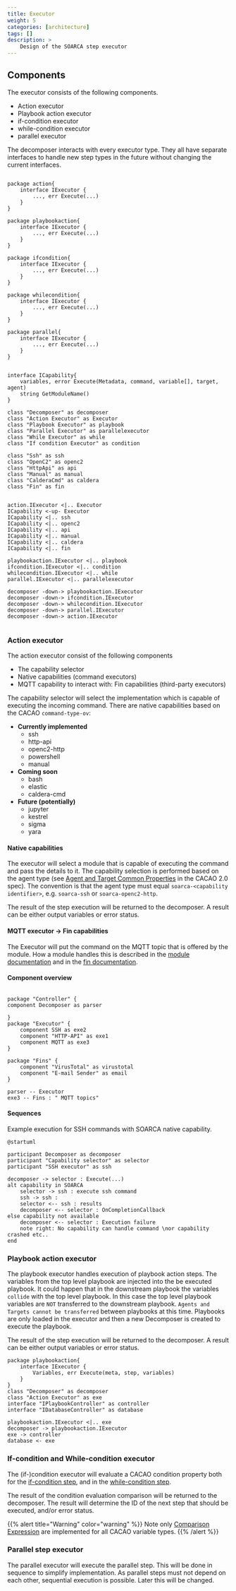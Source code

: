 ```yaml
---
title: Executor
weight: 5
categories: [architecture]
tags: []
description: >
    Design of the SOARCA step executor
---
```


## Components
The executor consists of the following components. 

- Action executor
- Playbook action executor
- if-condition executor
- while-condition executor
- parallel executor

The decomposer interacts with every executor type. They all have separate interfaces to handle new step types in the future without changing the current interfaces.

```plantuml

package action{
    interface IExecutor {
        ..., err Execute(...)
    }
}

package playbookaction{
    interface IExecutor {
        ..., err Execute(...)
    }
}

package ifcondition{
    interface IExecutor {
        ..., err Execute(...)
    }
}

package whilecondition{
    interface IExecutor {
        ..., err Execute(...)
    }
}

package parallel{
    interface IExecutor {
        ..., err Execute(...)
    }
}


interface ICapability{
    variables, error Execute(Metadata, command, variable[], target, agent)
    string GetModuleName()
}

class "Decomposer" as decomposer
class "Action Executor" as Executor 
class "Playbook Executor" as playbook
class "Parallel Executor" as parallelexecutor
class "While Executor" as while
class "If condition Executor" as condition

class "Ssh" as ssh
class "OpenC2" as openc2
class "HttpApi" as api
class "Manual" as manual
class "CalderaCmd" as caldera
class "Fin" as fin


action.IExecutor <|.. Executor
ICapability <-up- Executor
ICapability <|.. ssh
ICapability <|.. openc2
ICapability <|.. api
ICapability <|.. manual
ICapability <|.. caldera 
ICapability <|.. fin

playbookaction.IExecutor <|.. playbook
ifcondition.IExecutor <|.. condition
whilecondition.IExecutor <|.. while
parallel.IExecutor <|.. parallelexecutor

decomposer -down-> playbookaction.IExecutor
decomposer -down-> ifcondition.IExecutor
decomposer -down-> whilecondition.IExecutor
decomposer -down-> parallel.IExecutor
decomposer -down-> action.IExecutor


```

### Action executor

The action executor consist of the following components

- The capability selector
- Native capabilities (command executors)
- MQTT capability to interact with: Fin capabilities (third-party executors)

The capability selector will select the implementation which is capable of executing the incoming command. There are native capabilities based on the CACAO `command-type-ov`:

* **Currently implemented**
    * ssh
    * http-api
    * openc2-http
    * powershell
    * manual
* **Coming soon**
    * bash
    * elastic
    * caldera-cmd
* **Future (potentially)**
    * jupyter
    * kestrel
    * sigma
    * yara

#### Native capabilities
The executor will select a module that is capable of executing the command and pass the details to it. The capability selection is performed based on the agent type (see [Agent and Target Common Properties](https://docs.oasis-open.org/cacao/security-playbooks/v2.0/cs01/security-playbooks-v2.0-cs01.html#_Toc152256509) in the CACAO 2.0 spec). The convention is that the agent type must equal `soarca-<capability identifier>`, e.g. `soarca-ssh` or `soarca-openc2-http`.

The result of the step execution will be returned to the decomposer. A result can be either output variables or error status.



#### MQTT executor -> Fin capabilities
The Executor will put the command on the MQTT topic that is offered by the module. How a module handles this is described in the [module documentation](/docs/core-components/modules) and in the [fin documentation](/docs/soarca-extensions/).

#### Component overview

```plantuml

package "Controller" {
component Decomposer as parser

}
package "Executor" {
    component SSH as exe2
    component "HTTP-API" as exe1
    component MQTT as exe3
}

package "Fins" {
    component "VirusTotal" as virustotal
    component "E-mail Sender" as email
}

parser -- Executor
exe3 -- Fins : " MQTT topics"
```

#### Sequences 

Example execution for SSH commands with SOARCA native capability. 


```plantuml
@startuml

participant Decomposer as decomposer
participant "Capability selector" as selector
participant "SSH executor" as ssh

decomposer -> selector : Execute(...)
alt capability in SOARCA
    selector -> ssh : execute ssh command
    ssh -> ssh : 
    selector <-- ssh : results
    decomposer <-- selector : OnCompletionCallback
else capability not available 
    decomposer <-- selector : Execution failure
    note right: No capability can handle command \nor capability crashed etc..
end
```

### Playbook action executor
The playbook executor handles execution of playbook action steps. The variables from the top level playbook are injected into the be executed playbook. 
It could happen that in the downstream playbook the variables `collide` with the top level playbook. In this case the top level playbook variables are `NOT` transferred to the downstream playbook. `Agents and Targets cannot be transferred` between playbooks at this time. Playbooks are only loaded in the executor and then a new Decomposer is created to execute the playbook. 

The result of the step execution will be returned to the decomposer. A result can be either output variables or error status.

```plantuml
package playbookaction{
    interface IExecutor {
        Variables, err Execute(meta, step, variables)
    }
}
class "Decomposer" as decomposer
class "Action Executor" as exe 
interface "IPlaybookController" as controller
interface "IDatabaseController" as database
  
playbookaction.IExecutor <|.. exe
decomposer -> playbookaction.IExecutor
exe -> controller
database <- exe

```

### If-condition and While-condition executor
The (if-)condition executor will evaluate a CACAO condition property both for the [if-condition step](https://docs.oasis-open.org/cacao/security-playbooks/v2.0/cs01/security-playbooks-v2.0-cs01.html#_Toc152256485), and in the [while-condition step](https://docs.oasis-open.org/cacao/security-playbooks/v2.0/cs01/security-playbooks-v2.0-cs01.html#_Toc152256486).

The result of the condition evaluation comparison will be returned to the decomposer. The result will determine the ID of the next step that should be executed, and/or error status.

{{% alert title="Warning" color="warning" %}}
Note only [Comparison Expression](http://docs.oasis-open.org/cti/stix/v2.0/cs01/part5-stix-patterning/stix-v2.0-cs01-part5-stix-patterning.html#_Toc496717749) are implemented for all CACAO variable types.
{{% /alert %}}

### Parallel step executor
The parallel executor will execute the parallel step. This will be done in sequence to simplify implementation. As parallel steps must not depend on each other, sequential execution is possible. Later this will be changed.
